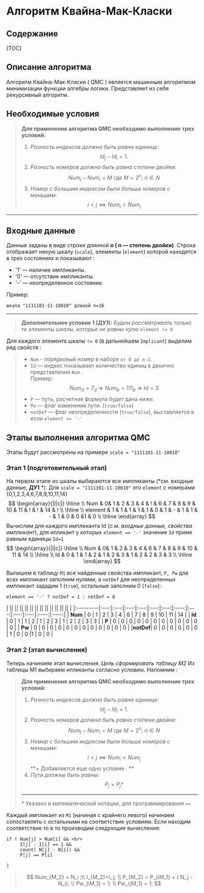 Алгоритм Квайна-Мак-Класки
===================
Содержание
----------------
[TOC]


Описание алгоритма
--------------------------
Алгоритм Квайна-Мак-Класки ( QMC ) является машинным алгоритмом минимизации функции алгебры логики. Представляет из себя рекурсивный алгоритм. 

Необходимые условия
-----------------------------
> **Для применения алгоритма QMC необходимо выполнение трех условий:**
> 1.  *Разность индексов должна быть равна единице:*
> $$
Id_j  - Id_i = 1.
$$
> 2. *Разность номеров должна быть равна степени двойки:*
> $$Num_j - Num_i = M \  где \   M = 2^n; \   n\in N$$
>3. *Номер с большим индексом были больше номеров с меньшим:*
> $$i<j ⇔ Num_i <Num_j$$


----------

## Входные  данные
Данные заданы в виде строки длинной  **n ( n — степень двойки)**.
Строка отображает некую шкалу (`scale`), элементы (`element`) которой находятся в трех состояниях и показывают :

  
-  '1' — наличие импликанты.
- '0' — отсутствие импликанты.
- '-' — неопределенное состояние.


Пример:

    шкала "1111101-11-10010" длиной n=16

---

> **Дополнительное условие 1 (ДУ1):**
>*Будем рассматривать только те элементы шкалы, которые не равны нулю*     `element != 0`


Для каждого элемента шкалы `!= 0` (в дальнейшем `Implicant`) 
выделим ряд свойств :
> - `Num` - порядковый номер в наборе `от 0 до n-1`.  
> - `Id` — индекс показывает количество единиц в двоично представлении `Num` .  
	Пример: 
$$Num_d=7_d \ ⇒ \ Num_b = 111_b \ ⇒ \ Id = 3$$
> - `P` — путь, расчетная формула будет дана ниже.
> - `Pw` — флаг изменения пути. (`true/false`)
> - `notDef` — флаг неопределенности  (`true/false`), выставляется  в если  `element == '-'`

 Этапы выполнения алгоритма QMC 
---------------------------------------------
Этапы будут рассмотрены  на примере `scale = "1111101-11-10010"`

### Этап 1 (подготовительный этап)
На первом этапе из  шкалы выбираются все импликанты  (*см.  входные  данные, **ДУ1** *).
Для `scale = "1111101-11-10010"` это `element` с номерами {0,1,2,3,4,6,7,8,9,10,11,14}
$$ 
\begin{array}{|l|c|}
\hline \\
 Num & 0&  1 &  2 &  3 & 4 & ! & 6 & 7 & 8 & 9 & 10 & 11 & ! & ! & 14 & !  \\
 \hline \\
 element & 1 & 1 & 1 & 1 & 1 & 0 & 1 & - & 1 & 1 & - & 1 & 0 & 0 &1 & 0  \\
\hline
\end{array}
 $$
 Вычислим для каждого имплеканта Id (*с.м. входные данные, свойства импликант*), для ипликант у которых `element == '-'` значение `Id` приме равным единицы `Id=1`
$$ 
\begin{array}{|l|c|}
\hline \\
 Num & 0&  1 &  2 &  3 & 4 & 6 & 7 & 8 & 9 & 10 & 11  & 14  \\
 \hline \\
 Id  & 0  & 1   &  1  &  2  &  1  &  2  & 3    &  1  &  2  &  2  &  3   & 3   \\ 
\hline
\end{array}
 $$


Выпишем  в таблицу `M1` все найденные свойства импликант, `P, Pw` для всех импликант заполним нулями, а `notDef` для неопределенных импликант зададим 1 (`true`), остальные заполним 0 (`false`):

    element == '-' ? notDef = 1 : notDef = 0

|          ||     ||     ||    ||   ||   ||   ||      ||   ||   ||      ||    ||      |
|:---------|:---:|:---:|:---:|:---:|:---:|:---:|:----:|:---:|:---:|:---:|:----:|:----:|
| **Num**  |  0  |  1  |  2  |  3  |  4  |  6  | 7    |  8  |  9  |  10 |  11  |  14  |
| **Id**   |  0  | 1   |  1  |  2  |  1  |  2  | 3    |  1  |  2  |  2  |  3   |  3   |
| **P**    |  0  | 0   |  0  |  0  |  0  |  0  | 0    |  0  |  0  |  0  |  0   |  0   |
| **Pw**   |  0  | 0   |  0  |  0  |  0  |  0  | 0    |  0  |  0  |  0  |  0   |  0   |
|**notDef**|  0  | 0   |  0  |  0  |  0  |  0  | 1 |  0  |  0  |1 |  0   |  0   |

### Этап 2 (этап вычисления) 
Теперь начинаем этап вычисления. *Цель сформировать таблицу M2* Из таблицы M1 выбираем ипликанты согласно условию.
Напомним :
> **Для применения алгоритма QMC необходимо выполнение трех условий:**
> 1.  *Разность индексов должна быть равна единице:*
> $$
Id_j  - Id_i = 1.
$$
> 2. *Разность номеров должна быть равна степени двойки:*
> $$Num_j - Num_i = M \  где \   M = 2^n; \   n\in N$$
>3. *Номер с большим индексом были больше номеров с меньшим:*
> $$i<j ⇔ Num_i <Num_j$$
>  **+ Добавляется еще одно условие : **
>  4. *Пути должны быть равны:*
>$$P_i=P_j *$$
>
>---
>\* Указано в математической нотации, для программирования `==` 


Каждый импликант из `M1` (начиная с крайнего левого) начинаем сопоставлять с остальными на соответствие условиям.   Если находим соответствие то в то производим   следующие вычисления:  

    if ( Num[j] > Num[i] && <br>  
	     I[j] - I[i] == 1 &&
		 count( N[j] - N[i]) && 
		 P[j] == P[i]
		 
    )

> $$
	Num_{M_2} = N_i ;\\   
	I_{M_2}=I_j; \\  
	P_{M_2} = P_{iM_1} + ( N_j  -N_i); \\
	Pw_{iM_1} = 1; \\
	Pw_{jM_1} = 1;
$$

 



    
